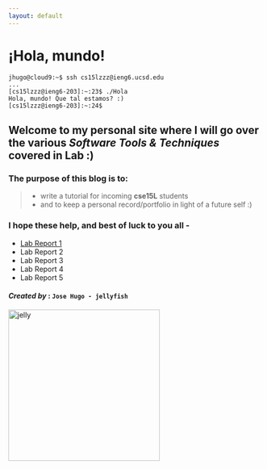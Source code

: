 ```yaml
---
layout: default
---
```


# **¡Hola, mundo!**    
```console
jhugo@cloud9:~$ ssh cs15lzzz@ieng6.ucsd.edu
...
[cs15lzzz@ieng6-203]:~:23$ ./Hola
Hola, mundo! Que tal estamos? :)
[cs15lzzz@ieng6-203]:~:24$
```

## Welcome to my personal site where I will go over the various *Software Tools & Techniques* covered in Lab :)
### The purpose of this blog is to:  
> * write a tutorial for incoming **cse15L** students
> * and to keep a personal record/portfolio in light of a future self :)

### I hope these help, and best of luck to you all -

* [Lab Report 1](lab-report-1-week-2.html)
* Lab Report 2
* Lab Report 3
* Lab Report 4
* Lab Report 5
<!-- * [Lab Report 1](https://jhugomagana.github.io/cse15l-lab-reports/lab-report-1-week-2.html) e.g. absolute path link -->

#### *Created by* : `Jose Hugo - jellyfish`
<!-- > ![Image](https://cdn.vox-cdn.com/thumbor/itq6pDCz1YU_jpjTVLhVwxnqBjU=/46x0:552x337/1400x1400/filters:focal(46x0:552x337):format(gif)/cdn.vox-cdn.com/uploads/chorus_image/image/49497833/jelly.0.0.gif) e.g. in Markdown -->
<!-- include image and resize -->
<img src="https://cdn.vox-cdn.com/thumbor/itq6pDCz1YU_jpjTVLhVwxnqBjU=/46x0:552x337/1400x1400/filters:focal(46x0:552x337):format(gif)/cdn.vox-cdn.com/uploads/chorus_image/image/49497833/jelly.0.0.gif" alt="jelly" width="300"/>
